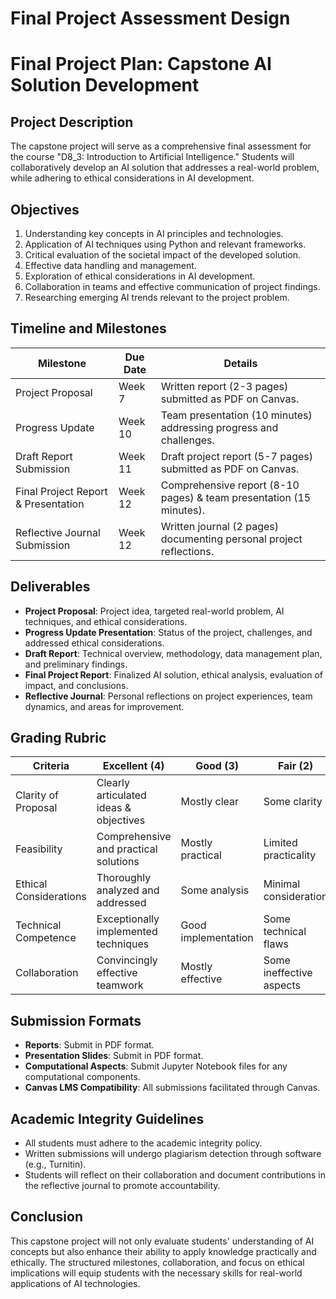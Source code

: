 Final Project Assessment Design
===============================

# Final Project Plan: Capstone AI Solution Development

## Project Description
The capstone project will serve as a comprehensive final assessment for the course "D8_3: Introduction to Artificial Intelligence." Students will collaboratively develop an AI solution that addresses a real-world problem, while adhering to ethical considerations in AI development.

## Objectives
1. Understanding key concepts in AI principles and technologies.
2. Application of AI techniques using Python and relevant frameworks.
3. Critical evaluation of the societal impact of the developed solution.
4. Effective data handling and management.
5. Exploration of ethical considerations in AI development.
6. Collaboration in teams and effective communication of project findings.
7. Researching emerging AI trends relevant to the project problem.

## Timeline and Milestones
| **Milestone**                   | **Due Date** | **Details**                                                         |
|----------------------------------|--------------|---------------------------------------------------------------------|
| Project Proposal                 | Week 7      | Written report (2-3 pages) submitted as PDF on Canvas.            |
| Progress Update                  | Week 10     | Team presentation (10 minutes) addressing progress and challenges.  |
| Draft Report Submission          | Week 11     | Draft project report (5-7 pages) submitted as PDF on Canvas.      |
| Final Project Report & Presentation | Week 12  | Comprehensive report (8-10 pages) & team presentation (15 minutes).|
| Reflective Journal Submission     | Week 12    | Written journal (2 pages) documenting personal project reflections.  |

## Deliverables
- **Project Proposal**: Project idea, targeted real-world problem, AI techniques, and ethical considerations.
- **Progress Update Presentation**: Status of the project, challenges, and addressed ethical considerations.
- **Draft Report**: Technical overview, methodology, data management plan, and preliminary findings.
- **Final Project Report**: Finalized AI solution, ethical analysis, evaluation of impact, and conclusions.
- **Reflective Journal**: Personal reflections on project experiences, team dynamics, and areas for improvement.

## Grading Rubric
| Criteria                   | Excellent (4) | Good (3)    | Fair (2)    | Poor (1)   |
|----------------------------|---------------|-------------|-------------|------------|
| Clarity of Proposal        | Clearly articulated ideas & objectives | Mostly clear | Some clarity | Unclear  |
| Feasibility                | Comprehensive and practical solutions  | Mostly practical | Limited practicality | Impractical |
| Ethical Considerations      | Thoroughly analyzed and addressed | Some analysis  | Minimal consideration | Omitted  |
| Technical Competence       | Exceptionally implemented techniques   | Good implementation | Some technical flaws | Major flaws |
| Collaboration              | Convincingly effective teamwork      | Mostly effective | Some ineffective aspects | Poor teamwork |

## Submission Formats
- **Reports**: Submit in PDF format.
- **Presentation Slides**: Submit in PDF format.
- **Computational Aspects**: Submit Jupyter Notebook files for any computational components.
- **Canvas LMS Compatibility**: All submissions facilitated through Canvas.

## Academic Integrity Guidelines
- All students must adhere to the academic integrity policy.
- Written submissions will undergo plagiarism detection through software (e.g., Turnitin).
- Students will reflect on their collaboration and document contributions in the reflective journal to promote accountability. 

## Conclusion
This capstone project will not only evaluate students' understanding of AI concepts but also enhance their ability to apply knowledge practically and ethically. The structured milestones, collaboration, and focus on ethical implications will equip students with the necessary skills for real-world applications of AI technologies.